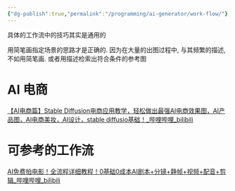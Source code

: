 ```yaml
---
{"dg-publish":true,"permalink":"/programming/ai-generator/work-flow/"}
---
```



具体的工作流中的技巧其实是通用的

用简笔画指定场景的思路才是正确的. 因为在大量的出图过程中, 与其频繁的描述, 不如用简笔画. 或者用描述检索出符合条件的参考图

# AI 电商

[【AI电商篇】Stable Diffusion电商应用教学，轻松做出最强AI电商效果图，AI产品图，AI电商美妆，AI设计，stable diffusio基础！\_哔哩哔哩\_bilibili](https://www.bilibili.com/video/BV13y421q7nE/?spm_id_from=333.337.search-card.all.click)

# 可参考的工作流

[AI免费拍电影！全流程详细教程！0基础0成本AI剧本+分镜+静帧+视频+配音+剪辑\_哔哩哔哩\_bilibili](https://www.bilibili.com/video/BV1cM4m1d7VU/?spm_id_from=333.1007.tianma.1-1-1.click&vd_source=f8573a6196003ad3683f1c1a403d3431)

